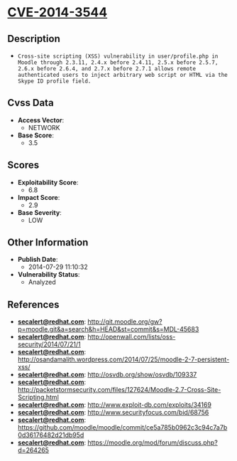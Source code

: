 
# [CVE-2014-3544](http://git.moodle.org/gw?p=moodle.git&a=search&h=HEAD&st=commit&s=MDL-45683)

## Description

- `Cross-site scripting (XSS) vulnerability in user/profile.php in Moodle through 2.3.11, 2.4.x before 2.4.11, 2.5.x before 2.5.7, 2.6.x before 2.6.4, and 2.7.x before 2.7.1 allows remote authenticated users to inject arbitrary web script or HTML via the Skype ID profile field.`

## Cvss Data

- **Access Vector**:
  - NETWORK
- **Base Score**:
  - 3.5

## Scores

- **Exploitability Score**:
  - 6.8
- **Impact Score**:
  - 2.9
- **Base Severity**:
  - LOW

## Other Information

- **Publish Date**:
  - 2014-07-29 11:10:32
- **Vulnerability Status**:
  - Analyzed

## References

- **secalert@redhat.com**: http://git.moodle.org/gw?p=moodle.git&a=search&h=HEAD&st=commit&s=MDL-45683
- **secalert@redhat.com**: http://openwall.com/lists/oss-security/2014/07/21/1
- **secalert@redhat.com**: http://osandamalith.wordpress.com/2014/07/25/moodle-2-7-persistent-xss/
- **secalert@redhat.com**: http://osvdb.org/show/osvdb/109337
- **secalert@redhat.com**: http://packetstormsecurity.com/files/127624/Moodle-2.7-Cross-Site-Scripting.html
- **secalert@redhat.com**: http://www.exploit-db.com/exploits/34169
- **secalert@redhat.com**: http://www.securityfocus.com/bid/68756
- **secalert@redhat.com**: https://github.com/moodle/moodle/commit/ce5a785b0962c3c94c7a7b0d36176482d21db95d
- **secalert@redhat.com**: https://moodle.org/mod/forum/discuss.php?d=264265
